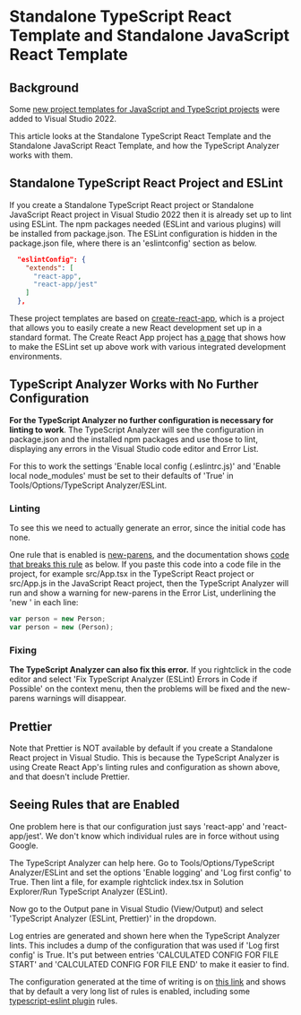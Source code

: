 ﻿# Standalone TypeScript React Template and Standalone JavaScript React Template

## Background

Some [new project templates for JavaScript and TypeScript projects](https://devblogs.microsoft.com/visualstudio/the-new-javascript-typescript-experience-in-vs-2022-preview-3/) were added to Visual Studio 2022.

This article looks at the Standalone TypeScript React Template and the Standalone JavaScript React Template, and how the TypeScript Analyzer works with them.

## Standalone TypeScript React Project and ESLint

If you create a Standalone TypeScript React project or Standalone JavaScript React project in Visual Studio 2022 then it is already set up to lint using ESLint.  The npm packages needed (ESLint and various plugins) will be installed from package.json.  The ESLint configuration is hidden in the package.json file, where there is an 'eslintconfig' section as below.
``` json
  "eslintConfig": {
    "extends": [
      "react-app",
      "react-app/jest"
    ]
  },
```
These project templates are based on [create-react-app](https://create-react-app.dev/), which is a project that allows you to easily create a new React development set up in a standard format.  The Create React App project has [a page](https://create-react-app.dev/docs/setting-up-your-editor/) that shows how to make the ESLint set up above work with various integrated development environments.

## TypeScript Analyzer Works with No Further Configuration

**For the TypeScript Analyzer no further configuration is necessary for linting to work**.  The TypeScript Analyzer will see the configuration in package.json and the installed npm packages and use those to lint, displaying any errors in the Visual Studio code editor and Error List.

For this to work the settings 'Enable local config (.eslintrc.js)' and 'Enable local node_modules' must be set to their defaults of 'True' in Tools/Options/TypeScript Analyzer/ESLint.

### Linting

To see this we need to actually generate an error, since the initial code has none.

One rule that is enabled is [new-parens](https://eslint.org/docs/rules/new-parens), and the documentation shows [code that breaks this rule](https://eslint.org/docs/rules/new-parens#always) as below.  If you paste this code into a code file in the project, for example src/App.tsx in the TypeScript React project or src/App.js in the JavaScript React project, then the TypeScript Analyzer will run and show a warning for new-parens in the Error List, underlining the 'new ' in each line:
``` javascript
var person = new Person;
var person = new (Person);
```

### Fixing

**The TypeScript Analyzer can also fix this error.**  If you rightclick in the code editor and select 'Fix TypeScript Analyzer (ESLint) Errors in Code if Possible' on the context menu, then the problems will be fixed and the new-parens warnings will disappear.

## Prettier

Note that Prettier is NOT available by default if you create a Standalone React project in Visual Studio.  This is because the TypeScript Analyzer is using Create React App's linting rules and configuration as shown above, and that doesn't include Prettier.  

## Seeing Rules that are Enabled

One problem here is that our configuration just says 'react-app' and 'react-app/jest'.  We don't know which individual rules are in force without using Google.

The TypeScript Analyzer can help here.  Go to Tools/Options/TypeScript Analyzer/ESLint and set the options 'Enable logging' and 'Log first config' to True. Then lint a file, for example rightclick index.tsx in Solution Explorer/Run TypeScript Analyzer (ESLint).  

Now go to the Output pane in Visual Studio (View/Output) and select 'TypeScript Analyzer (ESLint, Prettier)' in the dropdown.

Log entries are generated and shown here when the TypeScript Analyzer lints.  This includes a dump of the configuration that was used if 'Log first config' is True.  It's put between entries 'CALCULATED CONFIG FOR FILE START' and 'CALCULATED CONFIG FOR FILE END' to make it easier to find.

The configuration generated at the time of writing is on [this link](setupreacttemplateconfig.md) and shows that by default a very long list of rules is enabled, including some [typescript-eslint plugin](https://github.com/typescript-eslint/typescript-eslint) rules.